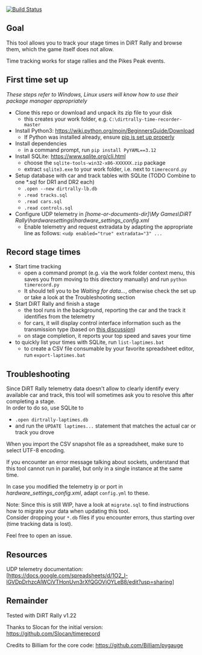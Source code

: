 [![Build Status](https://travis-ci.com/soong-construction/dirt-rally-time-recorder.svg?branch=master)](https://travis-ci.com/soong-construction/dirt-rally-time-recorder)
## Goal
This tool allows you to track your stage times in DiRT Rally and browse them, which the game itself does not allow.  

Time tracking works for stage rallies and the Pikes Peak events.   

## First time set up
*These steps refer to Windows, Linux users will know how to use their package manager appropriately*

- Clone this repo or download and unpack its zip file to your disk
  - this creates your work folder, e.g. ``C:\dirtrally-time-recorder-master``
- Install Python3: https://wiki.python.org/moin/BeginnersGuide/Download
  - If Python was installed already, ensure [pip is set up properly](https://packaging.python.org/tutorials/installing-packages/#ensure-you-can-run-pip-from-the-command-line) 
- Install dependencies
  - in a command prompt, run ``pip install PyYAML==3.12``
- Install SQLite: https://www.sqlite.org/cli.html  
  - choose the ``sqlite-tools-win32-x86-XXXXXX.zip`` package
  - extract ``sqlite3.exe`` to your work folder, i.e. next to ``timerecord.py``    
- Setup database with car and track tables with SQLite  (TODO Combine to one *.sql for DR1 and DR2 each)
  - ``.open --new dirtrally-lb.db`` 
  - ``.read tracks.sql`` 
  - ``.read cars.sql``
  - ``.read controls.sql``
- Configure UDP telemetry in *[home-or-documents-dir]\My Games\DiRT Rally\hardwaresettings\hardware_settings_config.xml*
  - Enable telemetry and request extradata by adapting the appropriate line as follows: ``<udp enabled="true" extradata="3" ...``
  
## Record stage times
- Start time tracking  
  - open a command prompt (e.g. via the work folder context menu, this saves you from moving to this directory manually) and run ``python timerecord.py``
  - It should tell you to be *Waiting for data...*, otherwise check the set up or take a look at the Troubleshooting section   
- Start DiRT Rally and finish a stage  
  - the tool runs in the background, reporting the car and the track it identifies from the telemetry  
  - for cars, it will display control interface information such as the transmission type (based on [this discussion](http://forums.codemasters.com/discussion/7071/dirt-rally-handbrake-and-transmission-information))  
  - on stage completion, it reports your top speed and saves your time 
- to quickly list your times with SQLite, run ``list-laptimes.bat``  
  - to create a CSV file consumable by your favorite spreadsheet editor, run ``export-laptimes.bat``  

## Troubleshooting
Since DiRT Rally telemetry data doesn't allow to clearly identify every available car and track, this tool will sometimes ask you to resolve this after completing a stage.  
In order to do so, use SQLite to 
- ``.open dirtrally-laptimes.db``
- and run the ``UPDATE laptimes...`` statement that matches the actual car or track you drove

When you import the CSV snapshot file as a spreadsheet, make sure to select UTF-8 encoding.   

If you encounter an error message talking about sockets, understand that this tool cannot run in parallel, but only in a single instance at the same time.  

In case you modified the telemetry ip or port in *hardware_settings_config.xml*, adapt ``config.yml`` to these.

Note: Since this is still WIP, have a look at ``migrate.sql`` to find instructions how to migrate your data when updating this tool.    
Consider dropping your ``*.db`` files if you encounter errors, thus starting over (time tracking data is lost).  

Feel free to open an issue.  


## Resources
UDP telemetry documentation:  
[https://docs.google.com/spreadsheets/d/1O2_I-lGVDpDrhzcAlWCiVTHonUvn3rXfQGOVjOYLeB8/edit?usp=sharing]

## Remainder
Tested with DiRT Rally v1.22

Thanks to Slocan for the initial version: https://github.com/Slocan/timerecord

Credits to Billiam for the core code: https://github.com/Billiam/pygauge
